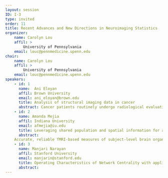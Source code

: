 ```yaml
---
layout: session
ID: I-3
type: invited
order: 11
title: Recent Advances and New Directions in Neuroimaging Statistics
organizer:
    name: Carolyn Lou
    affil: > 
        University of Pennsylvania
    email: louc@pennmedicine.upenn.edu
chair:
    name: Carolyn Lou
    affil: > 
        University of Pennsylvania
    email: louc@pennmedicine.upenn.edu
speakers:
    - id: 1
      name:  Ani Eloyan
      affil: Brown University
      email: ani_eloyan@brown.edu
      title: Analysis of structural imaging data in cancer
      abstract: Cancer patients routinely undergo radiological evaluations when images of various modalities including computed tomography, positron emission tomography, and magnetic resonance images are collected for diagnosis and for evaluation of disease progression. Tumor characteristics, often referred to as measures of "tumor heterogeneity", can be computed using these clinical images and used as predictors of disease progression and patient survival. Several approaches to quantifying tumor heterogeneity have been proposed including simple intensity histogram-based measures, metrics attempting to quantify average distance from a homogeneous surface, and texture analysis-based methods. I will present a statistical framework for estimating tumor heterogeneity using clustering methods taking into account the topology of the tumors. The proposed approach incorporates the spatial structure of the tumor image using neighborhood summary measures. In addition, I will describe a principal manifold estimation approach for estimating the surface of cancer tumors using a smooth surface.
    - id: 2
      name: Amanda Mejia
      affil: Indiana University
      email: afmejia@iu.edu
      title: Leveraging shared population and spatial information for accurate estimation of subject-level brain networks
      abstract: 
    Accurate, reliable fMRI-based measures of subject-level brain organization and connectivity are needed to advance fMRI-based research. Such insights would allow researchers to deepen understanding of disease, disorders, development and aging; to build imaging biomarkers; and to impact clinical care. A common approach used to estimate spatial functional brain organization and functional connectivity is independent component analysis (ICA). Unfortunately, the low signal-to-noise ratio of fMRI data makes accurate ICA estimation challenging. The existence of big fMRI datasets provides an opportunity to establish computationally advantageous empirical prior distributions for use in Bayesian models. Additionally, recent advances in spatial and Bayesian statistics now make it possible to leverage information shared across the brain. Spatial template ICA leverages spatial and population information to perform ICA reliably in individual subjects.  Through simulations and a reliability study employing the Human Connectome Project, we find that this framework has high estimation efficiency and power. We also present an application to a study of the effects of psilocybin (a prodrug compound found in mushrooms) to thalamic organization and connectivity.  Spatial template ICA is implemented in the R package templateICAr.
    - id: 3
      name: Manjari Narayan
      affil: Stanford University
      email: manjarin@stanford.edu
      title: Operating Characteristics of Network Centrality with applications to Network Neuroscience
      abstract: 
---
```

